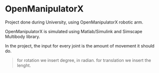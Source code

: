 # OpenManipulatorX

Project done during University, using OpenManipulatorX robotic arm.

OpenManipulatorX is simulated using Matlab/Simulink and Simscape Multibody library.

In the project, the input for every joint is the amount of movement it should do. 
> for rotation we insert degree, in radian. 
> for translation we insert the lenght. 
